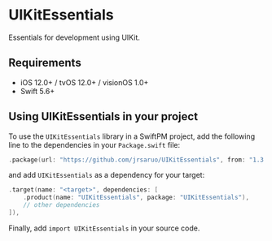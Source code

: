 # UIKitEssentials

Essentials for development using UIKit.

## Requirements

- iOS 12.0+ / tvOS 12.0+ / visionOS 1.0+
- Swift 5.6+

## Using UIKitEssentials in your project

To use the `UIKitEssentials` library in a SwiftPM project, add the following line to the dependencies in your `Package.swift` file:

```swift
.package(url: "https://github.com/jrsaruo/UIKitEssentials", from: "1.3.2"),
```

and add `UIKitEssentials` as a dependency for your target:

```swift
.target(name: "<target>", dependencies: [
    .product(name: "UIKitEssentials", package: "UIKitEssentials"),
    // other dependencies
]),
```

Finally, add `import UIKitEssentials` in your source code.
